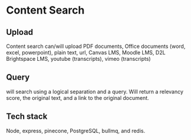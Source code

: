 # Content Search

## Upload
Content search can/will upload PDF documents, Office documents (word, excel, powerpoint), plain text, url, Canvas LMS, Moodle LMS, D2L Brightspace LMS, youtube (transcripts), vimeo (transcripts)

## Query
will search using a logical separation and a query. Will return a relevancy score, the original text, and a link to the original document.

## Tech stack
Node, express, pinecone, PostgreSQL, bullmq, and redis.
